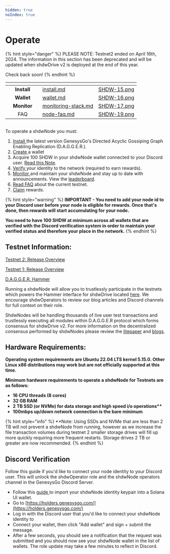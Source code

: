 ```yaml
---
hidden: true
noIndex: true
---
```


# Operate



{% hint style="danger" %}
PLEASE NOTE: Testnet2 ended on April 16th, 2024. The information in this section has been deprecated and will be updated when shdwDrive v2 is deployed at the end of this year.

Check back soon!
{% endhint %}



<table data-view="cards"><thead><tr><th></th><th align="center"></th><th align="center"></th><th data-hidden data-card-target data-type="content-ref"></th><th data-hidden data-card-cover data-type="files"></th></tr></thead><tbody><tr><td></td><td align="center"><strong>Install</strong></td><td align="center"></td><td><a href="install.md">install.md</a></td><td><a href="../.gitbook/assets/SHDW-15.png">SHDW-15.png</a></td></tr><tr><td></td><td align="center"><strong>Wallet</strong></td><td align="center"></td><td><a href="wallet.md">wallet.md</a></td><td><a href="../.gitbook/assets/SHDW-16.png">SHDW-16.png</a></td></tr><tr><td></td><td align="center"><strong>Monitor</strong></td><td align="center"></td><td><a href="monitoring-stack.md">monitoring-stack.md</a></td><td><a href="../.gitbook/assets/SHDW-17.png">SHDW-17.png</a></td></tr><tr><td></td><td align="center">FAQ</td><td align="center"></td><td><a href="node-faq.md">node-faq.md</a></td><td><a href="../.gitbook/assets/SHDW-19.png">SHDW-19.png</a></td></tr></tbody></table>

##

##

To operate a shdwNode you must:

1. [Install ](https://docs.shdwdrive.com/operate/install)the latest version GenesysGo's Directed Acyclic Gossiping Graph Enabling Replication (D.A.G.G.E.R.).
2. [Create ](https://docs.shdwdrive.com/operate/wallet)a wallet
3. Acquire 100 SHDW in your shdwNode wallet connected to your Discord user. [Read this Note](https://docs.shdwdrive.com/operate/node-faq#q-how-are-earnings-paid-out-and-how-do-i-claim-my-shdwoperator-earnings).
4. [Verify ](https://docs.shdwdrive.com/operate#discord-verification)your identity to the network (required to earn rewards).
5. [Monitor ](https://docs.shdwdrive.com/operate/monitoring-stack)and maintain your shdwNode and stay up to date with announcements. View the [leaderboard](https://testnet.shdwdrive.com/status-dashboard).
6. [Read FAQ](node-faq.md#testnet-2) about the current testnet.
7. [Claim](https://testnet.shdwdrive.com/operator-rewards) rewards.

{% hint style="warning" %}
**IMPORTANT - You need to add your node id to your Discord user before your node is eligible for rewards. Once that's done, then rewards will start accumulating for your node.**

**You need to have 100 SHDW at minimum across all wallets that are verified with the Discord verification system in order to maintain your verified status and therefore your place in the network.**
{% endhint %}

## Testnet Information:

[Testnet 2: Release Overview](https://www.shdwdrive.com/blog/shdwdrive-v2-incentivized-testnet)

[Testnet 1: Release Overview](https://www.shdwdrive.com/blog/dagger-testnet-release)

[D.A.G.G.E.R. Hammer](https://dagger-hammer.shdwdrive.com/)

Running a shdwNode will allow you to trustlessly participate in the testnets which powers the Hammer interface for shdwDrive located [here](https://dagger-hammer.shdwdrive.com/). We encourage shdwOperators to review our blog articles and Discord channels for full context on their role.

ShdwNodes will be handling thousands of live user test transactions and trustlessly executing all modules within D.A.G.G.E.R protocol which forms consensus for shdwDrive v2. For more information on the decentralized consensus performed by shdwNodes please review the [litepaper](https://github.com/GenesysGo/dagger-litepaper/blob/main/DAGGER-Litepaper.pdf) and [blogs](https://www.shdwdrive.com/blog).

## Hardware Requirements:

**Operating system requirements are Ubuntu 22.04 LTS kernel 5.15.0. Other Linux x86 distributions may work but are not officially supported at this time.**

**Minimum hardware requirements to operate a shdwNode for Testnets are as follows:**

* **16 CPU threads (8 cores)**
* **32 GB RAM**
* **2 TB SSD (or NVMe) for data storage and high speed i/o operations\*\***
* **100mbps up/down network connection is the bare minimum**

{% hint style="info" %}
\*\*Note: Using SSDs and NVMe that are less than 2 TB will not prevent a shdwNode from running, however as we increase the file transaction volumes during testnet 2 smaller storage drives will fill up more quickly requiring more frequent restarts. Storage drives 2 TB or greater are now recommended.
{% endhint %}

## Discord Verification

Follow this guide if you'd like to connect your node identity to your Discord user. This will unlock the shdwOperator role and the shdwNode operators channel in the GenesysGo Discord Server.

* Follow this [guide ](https://docs.shdwdrive.com/operate/wallet#importing-usdshdw-accounts-into-solana-wallets)to import your shdwNode identity keypair into a Solana UI wallet.
* Go to [https://holders.genesysgo.com/](https://holders.genesysgo.com/)
* Log in with the Discord user that you'd like to connect your shdwNode identity to
* Connect your wallet, then click "Add wallet" and sign + submit the message.
* After a few seconds, you should see a notification that the request was submitted and you should now see your shdwNode wallet in the list of wallets. The role update may take a few minutes to reflect in Discord.
